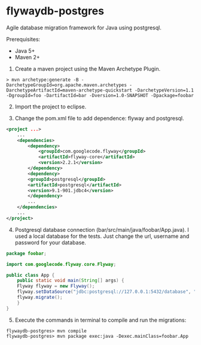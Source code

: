 flywaydb-postgres
=================

Agile database migration framework for Java using postgresql.

Prerequisites:
- Java 5+
- Maven 2+

1) Create a maven project using the Maven Archetype Plugin.

```mvn
> mvn archetype:generate -B -DarchetypeGroupId=org.apache.maven.archetypes -DarchetypeArtifactId=maven-archetype-quickstart -DarchetypeVersion=1.1 -DgroupId=foo -DartifactId=bar -Dversion=1.0-SNAPSHOT -Dpackage=foobar
```

2) Import the project to eclipse.

3) Change the pom.xml file to add dependence: flyway and postgresql.

```xml
<project ...>
    ...
    <dependencies>
        <dependency>
            <groupId>com.googlecode.flyway</groupId>
            <artifactId>flyway-core</artifactId>
            <version>2.2.1</version>
        </dependency>
        <dependency>
	    <groupId>postgresql</groupId>
	    <artifactId>postgresql</artifactId>
	    <version>9.1-901.jdbc4</version>
        </dependency>
        ...
    </dependencies>
    ...
</project>
```

4) Postgresql database connection (bar/src/main/java/foobar/App.java). 
I used a local database for the tests. Just change the url, username and password for your database.

```java
package foobar;

import com.googlecode.flyway.core.Flyway;

public class App {
    public static void main(String[] args) {
	Flyway flyway = new Flyway();
	flyway.setDataSource("jdbc:postgresql://127.0.0.1:5432/database", "username", "password");
	flyway.migrate();
    }
}
```

5) Execute the commands in terminal to compile and run the migrations:

```mvn
flywaydb-postgres> mvn compile
flywaydb-postgres> mvn package exec:java -Dexec.mainClass=foobar.App
```




